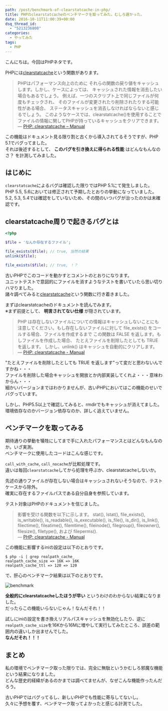 ```yaml
---
path: /post/benchmark-of-clearstatcache-in-php/
title: PHPのclearstatcacheのベンチマークを取ってみた。むしろ遅かった。
date: 2016-10-11T11:00:39+00:00
dsq_thread_id:
  - "5213236800"
categories:
  - やってみた
tags:
  - PHP
---
```

こんにちは。今回はPHPネタです。

PHPには[clearstatcache](http://php.net/manual/ja/function.clearstatcache.php)という関数があります。

> PHPはパフォーマンス向上のために それらの関数の戻り値をキャッシュします。しかし、ケースによっては、 キャッシュされた情報を消去したい場合もあるでしょう。 例えば、一つのスクリプト上で同じファイルが何度もチェックされ、 そのファイルが変更されたり削除されたりする可能性がある場合、 ステータスキャッシュを消去しなければならないと感じるでしょう。 このようなケースでは、clearstatcache()を使用することで ファイルの情報に関してPHPが持っているキャッシュをクリアできます。  
> &mdash; [PHP: clearstatcache – Manual](http://php.net/manual/ja/function.clearstatcache.php)

この機能はドキュメント見る限り割と古くから導入されてるそうですが、PHP 5.1でバグってました。  
それは後述するとして、 **このバグを引き換えに得られる性能** はどんなもんなのさ？ を計測してみました。

<!--more-->

はじめに
----------------------------------------

`clearstatcache`によるバグは確認した限りではPHP 5.1にて発生しました。  
PHP 5.5, 5.6においては修正されて予期したとおりの挙動になっていました。  
5.2, 5.3, 5.4では確認をしていないため、その間のいつバグが治ったのかは未確認です。

clearstatcache周りで起きるバグとは
----------------------------------------

```php
<?php

$file = 'なんか存在するファイル';

file_exists($file); // true, 当然の結果
unlink($file);

file_exists($file); // true, ！？
```

<p>
  古いPHPでこのコードを動かすとコメントのとおりになります。<br />
  ユニットテストで意図的にファイルを消すようなテストを書いていたら思い切りハマりました。<br />
  諸々調べてみると<a href="http://php.net/manual/ja/function.clearstatcache.php">clearstatcache</a>という関数に行き着きました。
</p>

<p>
  まずはclearstatcacheのドキュメントを読んでみます。<br />
  ※まず前提として、 <strong>明言されてない仕様</strong> が隠されています。
</p>

<blockquote>
  <p>
    PHP は存在しないファイルについての情報はキャッシュしないことにも 注意してください。もし存在しないファイルに対して file_exists() をコールする場合、ファイルを作成するまで この関数は FALSE を返します。もしファイルを作成した場合、 たとえファイルを削除したとしても TRUE を返します。 しかし、unlink() はキャッシュを自動的にクリアします。<br />
      &mdash; <a href="http://php.net/manual/ja/function.clearstatcache.php">PHP: clearstatcache - Manual</a>
  </p>  
</blockquote>

<p>
  "たとえファイルを削除したとしても TRUE を返します"って変だと思わないんですかね・・・<br />
  ファイルを削除した場合キャッシュを開放とか内部実装してくれよ・・・意味わからん・・・<br />
  細かいバージョンまではわかりませんが、古いPHPにおいてはこの機能のせいでバグっています。
</p>

<p>
  しかし、PHP5.5以上で確認してみると、rmdirでもキャッシュが消えてました。<br />
  環境依存なのかバージョン依存なのか、詳しく追えていません。
</p>

ベンチマークを取ってみる
----------------------------------------

<p>
  期待通りの挙動を犠牲にしてまで手に入れたパフォーマンスとはどんなもんなのか。いざ実測。<br />
  ベンチマークに使用したコードはこんな感じです。
</p>

<p>
  <code>call_with_cache</code>, <code>call_nocache</code>が比較処理です。<br />
  違いは毎回<code>clearstatcache</code>してから処理を呼ぶか、clearstatcacheしないか。
</p>

<p>
  先述の通りファイルが存在しない場合はキャッシュされないそうなので、テストケースから除外。<br />
  確実に存在するファイルパスである自分自身を参照しています。
</p>

<p>
  テスト対象はPHPのドキュメントを信じました。
</p>

<blockquote>
  <p>
    影響を受ける関数を以下に示します。 stat(), lstat(), file_exists(), is_writable(), is_readable(), is_executable(), is_file(), is_dir(), is_link(), filectime(), fileatime(), filemtime(), fileinode(), filegroup(), fileowner(), filesize(), filetype(), および fileperms().<br />
      &mdash; <a href="http://php.net/manual/ja/function.clearstatcache.php">PHP: clearstatcache - Manual</a>
  </p>  
</blockquote>

<p>
  この機能に影響するiniの設定は以下のとおりです。
</p>

```
$ php -i | grep realpath_cache_
realpath_cache_size => 16K => 16K
realpath_cache_ttl => 120 => 120
```

<p>
  で、肝心のベンチマーク結果は以下のとおりです。
</p>

![benchmark](https://docs.google.com/spreadsheets/d/1UU0mM1_OVmC-vajpICnqMV0ygtcyXKqmqZiHxAo6IyQ/pubchart?oid=362709528&format=image)

<p>
  <strong>全般的にclearstatcacheしたほうが早い</strong> というわけのわからない結果になりました。<br />
  だったらこの機能いらないじゃん！なんだそれ！！
</p>

<p>
  試しにiniの設定を書き換えリアルパスキャッシュを無効化したり、逆に<code>realpath_cache_size</code>を16Kから16Mに増やして実行してみたところ、誤差の範囲内の違いしか出ませんでした。<br />
  <strong>なんだそれ！！！</strong>
</p>

まとめ
----------------------------------------

<p>
  私の環境でベンチマーク取った限りでは、完全に無駄というかむしろ邪魔な機能という結果になりました。<br />
  どんな歴史的経緯があるのかまでは調べてませんが、なぜこんな機能作ったんだろう。
</p>

<p>
  古いPHPではバグってるし、新しいPHPでも性能に寄与してないし。<br />
  久々に予想を覆す、ベンチマーク取ってよかったと感じる計測でした。
</p>
